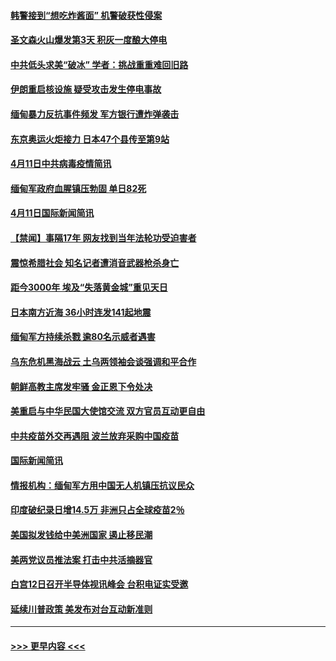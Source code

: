 #### [韩警接到“想吃炸酱面” 机警破获性侵案](../pages/prog202/a103094214.md?t=04121651) 
#### [圣文森火山爆发第3天 积灰一度酿大停电](../pages/prog202/a103094183.md?t=04121651) 
#### [中共低头求美“破冰” 学者：挑战重重难回旧路](../pages/prog202/a103094153.md?t=04121651) 
#### [伊朗重启核设施 疑受攻击发生停电事故](../pages/prog202/a103094103.md?t=04121651) 
#### [缅甸暴力反抗事件频发 军方银行遭炸弹袭击](../pages/prog202/a103093973.md?t=04121651) 
#### [东京奥运火炬接力 日本47个县传至第9站](../pages/prog202/a103093984.md?t=04121651) 
#### [4月11日中共病毒疫情简讯](../pages/prog202/a103093916.md?t=04121651) 
#### [缅甸军政府血腥镇压勃固 单日82死](../pages/prog202/a103093910.md?t=04121651) 
#### [4月11日国际新闻简讯](../pages/prog202/a103093892.md?t=04121651) 
#### [【禁闻】事隔17年 网友找到当年法轮功受迫害者](../pages/prog202/a103093874.md?t=04121651) 
#### [震惊希腊社会 知名记者遭消音武器枪杀身亡](../pages/prog202/a103093832.md?t=04121651) 
#### [距今3000年 埃及“失落黄金城”重见天日](../pages/prog202/a103093805.md?t=04121651) 
#### [日本南方近海 36小时连发141起地震](../pages/prog202/a103093794.md?t=04121651) 
#### [缅甸军方持续杀戮 逾80名示威者遇害](../pages/prog202/a103093692.md?t=04121651) 
#### [乌东危机黑海战云 土乌两领袖会谈强调和平合作](../pages/prog202/a103093649.md?t=04121651) 
#### [朝鲜高教主席发牢骚 金正恩下令处决](../pages/prog202/a103093618.md?t=04121651) 
#### [美重启与中华民国大使馆交流 双方官员互动更自由](../pages/prog202/a103093585.md?t=04121651) 
#### [中共疫苗外交再遇阻 波兰放弃采购中国疫苗](../pages/prog202/a103093534.md?t=04121651) 
#### [国际新闻简讯](../pages/prog202/a103093502.md?t=04121651) 
#### [情报机构：缅甸军方用中国无人机镇压抗议民众](../pages/prog202/a103093454.md?t=04121651) 
#### [印度破纪录日增14.5万 非洲只占全球疫苗2％](../pages/prog202/a103093389.md?t=04121651) 
#### [美国拟发钱给中美洲国家 遏止移民潮](../pages/prog202/a103093379.md?t=04121651) 
#### [美两党议员推法案 打击中共活摘器官](../pages/prog202/a103093362.md?t=04121651) 
#### [白宫12日召开半导体视讯峰会 台积电证实受邀](../pages/prog202/a103093359.md?t=04121651) 
#### [延续川普政策 美发布对台互动新准则](../pages/prog202/a103093364.md?t=04121651) 

----
#### [ >>> 更早内容 <<< ](../indexes/prog202-earlier.md)
